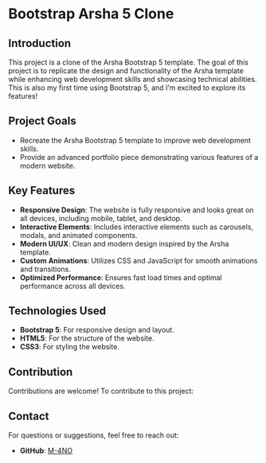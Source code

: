 # Bootstrap Arsha 5 Clone

## Introduction

This project is a clone of the Arsha Bootstrap 5 template. The goal of this project is to replicate the design and functionality of the Arsha template while enhancing web development skills and showcasing technical abilities. This is also my first time using Bootstrap 5, and I’m excited to explore its features!

## Project Goals

- Recreate the Arsha Bootstrap 5 template to improve web development skills.
- Provide an advanced portfolio piece demonstrating various features of a modern website.

## Key Features

- **Responsive Design**: The website is fully responsive and looks great on all devices, including mobile, tablet, and desktop.
- **Interactive Elements**: Includes interactive elements such as carousels, modals, and animated components.
- **Modern UI/UX**: Clean and modern design inspired by the Arsha template.
- **Custom Animations**: Utilizes CSS and JavaScript for smooth animations and transitions.
- **Optimized Performance**: Ensures fast load times and optimal performance across all devices.

## Technologies Used

- **Bootstrap 5**: For responsive design and layout.
- **HTML5**: For the structure of the website.
- **CSS3**: For styling the website.

## Contribution

Contributions are welcome! To contribute to this project:

## Contact

For questions or suggestions, feel free to reach out:

- **GitHub**: [M-4NO](https://github.com/M-4NO)
